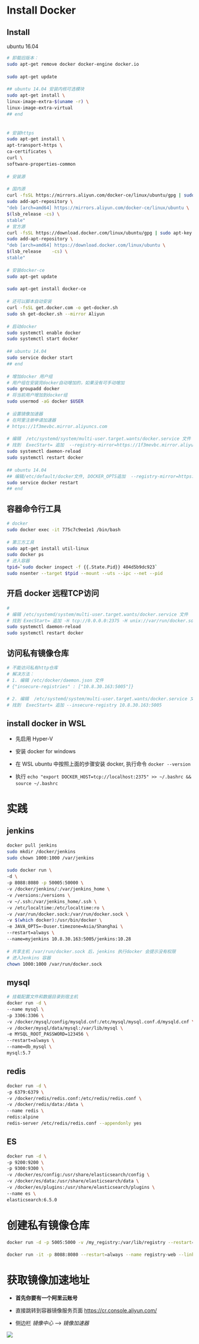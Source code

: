 # Install Docker

## Install

ubuntu 16.04

```bash
# 卸载旧版本：
sudo apt-get remove docker docker-engine docker.io

sudo apt-get update

## ubuntu 14.04 安装内核可选模块
sudo apt-get install \
linux-image-extra-$(uname -r) \
linux-image-extra-virtual
## end


# 安装https
sudo apt-get install \
apt-transport-https \
ca-certificates \
curl \
software-properties-common

# 安装源

# 国内源
curl -fsSL https://mirrors.aliyun.com/docker-ce/linux/ubuntu/gpg | sudo apt-key    add -
sudo add-apt-repository \
"deb [arch=amd64] https://mirrors.aliyun.com/docker-ce/linux/ubuntu \
$(lsb_release -cs) \
stable"
# 官方源
curl -fsSL https://download.docker.com/linux/ubuntu/gpg | sudo apt-key add -
sudo add-apt-repository \
"deb [arch=amd64] https://download.docker.com/linux/ubuntu \
$(lsb_release    -cs) \
stable"

# 安装docker-ce
sudo apt-get update

sudo apt-get install docker-ce

# 还可以脚本自动安装
curl -fsSL get.docker.com -o get-docker.sh 
sudo sh get-docker.sh --mirror Aliyun

# 启动docker
sudo systemctl enable docker 
sudo systemctl start docker

## ubuntu 14.04 
sudo service docker start
## end

# 增加docker 用户组 
# 用户组在安装完docker自动增加的，如果没有可手动增加
sudo groupadd docker
# 将当前用户增加到docker组
sudo usermod -aG docker $USER

# 设置镜像加速器
# 在阿里注册申请加速器
# https://1f3mevbc.mirror.aliyuncs.com

# 编辑  /etc/systemd/system/multi-user.target.wants/docker.service 文件
# 找到  ExecStart= 追加  --registry-mirror=https://1f3mevbc.mirror.aliyuncs.com
sudo systemctl daemon-reload
sudo systemctl restart docker

## ubuntu 14.04 
## 编辑/etc/default/docker文件, DOCKER_OPTS追加  --registry-mirror=https://1f3mevbc.mirror.aliyuncs.com
sudo service docker restart
## end
```

## 容器命令行工具

```bash
# docker 
sudo docker exec -it 775c7c9ee1e1 /bin/bash

# 第三方工具
sudo apt-get install util-linux
sudo docker ps
# 进入容器
tpid=`sudo docker inspect -f {{.State.Pid}} 404d5b9dc923`
sudo nsenter --target $tpid --mount --uts --ipc --net --pid
```

## 开启 docker 远程TCP访问

```bash
# 
# 编辑 /etc/systemd/system/multi-user.target.wants/docker.service 文件
# 找到 ExecStart= 追加 -H tcp://0.0.0.0:2375 -H unix://var/run/docker.sock
sudo systemctl daemon-reload
sudo systemctl restart docker
```

## 访问私有镜像仓库

```bash
# 不能访问私有http仓库
# 解决方法：
# 1. 编辑 /etc/docker/daemon.json 文件
# {"insecure-registries" : ["10.8.30.163:5005"]}

# 2. 编辑  /etc/systemd/system/multi-user.target.wants/docker.service 文件
# 找到  ExecStart= 追加 --insecure-registry 10.8.30.163:5005
```

## install docker in WSL

- 先启用 Hyper-V

- 安装 docker for windows

- 在 WSL ubuntu 中按照上面的步骤安装 docker, 执行命令 `docker --version` 

- 执行 `echo "export DOCKER_HOST=tcp://localhost:2375" >> ~/.bashrc && source ~/.bashrc`

# 实践

## jenkins

```bash
docker pull jenkins
sudo mkdir /docker/jenkins
sudo chown 1000:1000 /var/jenkins

sudo docker run \
-d \
-p 8088:8080 -p 50005:50000 \
-v /docker/jenkins/:/var/jenkins_home \
-v /versions:/versions \
-v ~/.ssh:/var/jenkins_home/.ssh \
-v /etc/localtime:/etc/localtime:ro \
-v /var/run/docker.sock:/var/run/docker.sock \
-v $(which docker):/usr/bin/docker \
-e JAVA_OPTS=-Duser.timezone=Asia/Shanghai \
--restart=always \
--name=myjenkins 10.8.30.163:5005/jenkins:10.28

# 共享主机 /var/run/docker.sock 后，jenkins 执行docker 会提示没有权限
# 进入Jenkins 容器 
chown 1000:1000 /var/run/docker.sock
```

## mysql

```bash
# 挂载配置文件和数据目录到宿主机
docker run -d \
--name mysql \
-p 3306:3306 \
-v /docker/mysql/config/mysqld.cnf:/etc/mysql/mysql.conf.d/mysqld.cnf \
-v /docker/mysql/data/mysql:/var/lib/mysql \
-e MYSQL_ROOT_PASSWORD=123456 \
--restart=always \
--name=db_mysql \ 
mysql:5.7
```

## redis

```bash
docker run -d \
-p 6379:6379 \
-v /docker/redis/redis.conf:/etc/redis/redis.conf \
-v /docker/redis/data:/data \
--name redis \
redis:alpine 
redis-server /etc/redis/redis.conf --appendonly yes
```

## ES

```bash
docker run -d \
-p 9200:9200 \
-p 9300:9300 \
-v /docker/es/config:/usr/share/elasticsearch/config \
-v /docker/es/data:/usr/share/elasticsearch/data \
-v /docker/es/plugins:/usr/share/elasticsearch/plugins \
--name es \
elasticsearch:6.5.0 
```

# 创建私有镜像仓库

```bash
docker run -d -p 5005:5000 -v /my_registry:/var/lib/registry --restart=always --name registry-srv registry:2

docker run -it -p 8088:8080 --restart=always --name registry-web --link registry-srv -e REGISTRY_URL=http://10.8.30.163:5005/v2 -e REGISTRY_NAME=10.8.30.163:5005 hyper/docker-registry-web
```

# 获取镜像加速地址

- **首先你要有一个阿里云账号**

- 直接跳转到容器镜像服务页面 https://cr.console.aliyun.com/

- 侧边栏 *镜像中心* --> *镜像加速器*  

[^_^]:#(![](https://raw.githubusercontent.com/literaryloong/imgchr/master/notes/img/001.png))

  ![](http://imgchr.lingwenlong.com/notes/img/001.png)
